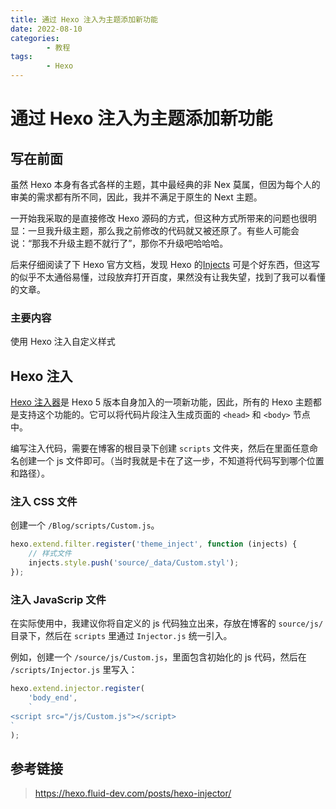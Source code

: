 ```yaml
---
title: 通过 Hexo 注入为主题添加新功能
date: 2022-08-10
categories:
        - 教程
tags:
        - Hexo
---
```


# 通过 Hexo 注入为主题添加新功能

## 写在前面

虽然 Hexo 本身有各式各样的主题，其中最经典的非 Nex 莫属，但因为每个人的审美的需求都有所不同，因此，我并不满足于原生的 Next 主题。

一开始我采取的是直接修改 Hexo 源码的方式，但这种方式所带来的问题也很明显：一旦我升级主题，那么我之前修改的代码就又被还原了。有些人可能会说：“那我不升级主题不就行了”，那你不升级吧哈哈哈。

后来仔细阅读了下 Hexo 官方文档，发现 Hexo 的[Injects](https://hexo.io/zh-cn/api/injector.html) 可是个好东西，但这写的似乎不太通俗易懂，过段放弃打开百度，果然没有让我失望，找到了我可以看懂的文章。

### 主要内容

使用 Hexo 注入自定义样式

## Hexo 注入

[Hexo 注入器](https://hexo.io/zh-cn/api/injector.html)是 Hexo 5 版本自身加入的一项新功能，因此，所有的 Hexo 主题都是支持这个功能的。它可以将代码片段注入生成页面的 `<head>` 和 `<body>` 节点中。

编写注入代码，需要在博客的根目录下创建 `scripts` 文件夹，然后在里面任意命名创建一个 js 文件即可。（当时我就是卡在了这一步，不知道将代码写到哪个位置和路径）。

### 注入 CSS 文件

创建一个 `/Blog/scripts/Custom.js`。

```js
hexo.extend.filter.register('theme_inject', function (injects) {
    // 样式文件
	injects.style.push('source/_data/Custom.styl');
});
```

### 注入 JavaScrip 文件

在实际使用中，我建议你将自定义的 js 代码独立出来，存放在博客的 `source/js/` 目录下，然后在 `scripts` 里通过 `Injector.js` 统一引入。

例如，创建一个 `/source/js/Custom.js`，里面包含初始化的 js 代码，然后在 `/scripts/Injector.js` 里写入：

```js
hexo.extend.injector.register(
	'body_end',
	`
<script src="/js/Custom.js"></script>
`
);
```



## 参考链接 

> https://hexo.fluid-dev.com/posts/hexo-injector/